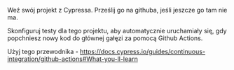 Weź swój projekt z Cypressa. Prześlij go na githuba, jeśli jeszcze go tam nie ma.

Skonfiguruj testy dla tego projektu, aby automatycznie uruchamiały się, gdy popchniesz nowy kod do głównej gałęzi za pomocą Github Actions.

Użyj tego przewodnika - https://docs.cypress.io/guides/continuous-integration/github-actions#What-you-ll-learn

